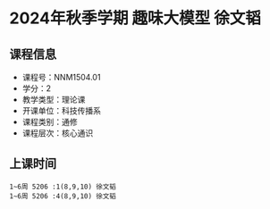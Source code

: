 # 2024年秋季学期 趣味大模型 徐文韬






## 课程信息

- 课程号：NNM1504.01
- 学分：2
- 教学类型：理论课
- 开课单位：科技传播系
- 课程类别：通修
- 课程层次：核心通识

## 上课时间

```
1~6周 5206 :1(8,9,10) 徐文韬
1~6周 5206 :4(8,9,10) 徐文韬
```

